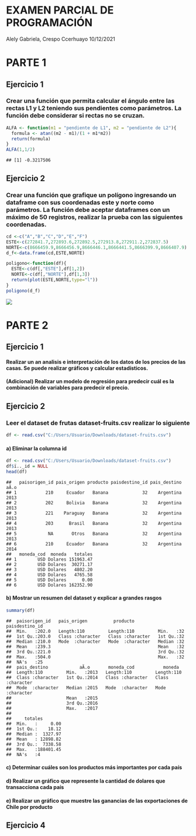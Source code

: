 EXAMEN PARCIAL DE PROGRAMACIÓN
================
Alely Gabriela, Crespo Ccerhuayo
10/12/2021

# PARTE 1

## Ejercicio 1

### Crear una función que permita calcular el ángulo entre las rectas L1 y L2 teniendo sus pendientes como parámetros. La función debe considerar si rectas no se cruzan.

``` r
ALFA <- function(m1 = "pendiente de L1", m2 = "pendiente de L2"){
  formula <- atan((m2 - m1)/(1 + m1*m2))
  return(formula)
}
ALFA(1,1/2)
```

    ## [1] -0.3217506

## Ejercicio 2

### Crear una función que grafique un polígono ingresando un dataframe con sus coordenadas este y norte como parámetros. La función debe aceptar dataframes con un máximo de 50 registros, realizar la prueba con las siguientes coordenadas.

``` r
cd <-c("A","B","C","D","E","F")
ESTE<-c(272841.7,272893.6,272892.5,272913.8,272911.2,272837.5)
NORTE<-c(8666459.9,8666456.9,8666446.1,8666441.5,8666399.9,8666407.9)
d_f<-data.frame(cd,ESTE,NORTE)

poligono<-function(df){
  ESTE<-c(df[,"ESTE"],df[1,2])
  NORTE<-c(df[,"NORTE"],df[1,3])
  return(plot(ESTE,NORTE,type="l"))
}
poligono(d_f)
```

![](examen-parcial-crespo-alely_files/figure-gfm/unnamed-chunk-2-1.png)<!-- -->

# PARTE 2

## Ejercicio 1

#### Realizar un an analisis e interpretación de los datos de los precios de las casas. Se puede realizar gráficos y calcular estadísticos.

#### (Adicional) Realizar un modelo de regresión para predecir cuál es la combinación de variables para predecir el precio.

## Ejercicio 2

### Leer el dataset de frutas dataset-fruits.csv realizar lo siguiente

``` r
df <- read.csv("C:/Users/Usuario/Downloads/dataset-fruits.csv")
```

#### a) Eliminar la columna id

``` r
df <- read.csv("C:/Users/Usuario/Downloads/dataset-fruits.csv")
df$ï.._id = NULL 
head(df)
```

    ##   paisorigen_id pais_origen producto paisdestino_id pais_destino aÃ.o
    ## 1           210     Ecuador   Banana             32    Argentina 2013
    ## 2           202     Bolivia   Banana             32    Argentina 2013
    ## 3           221    Paraguay   Banana             32    Argentina 2013
    ## 4           203      Brasil   Banana             32    Argentina 2013
    ## 5            NA       Otros   Banana             32    Argentina 2013
    ## 6           210     Ecuador   Banana             32    Argentina 2014
    ##   moneda_cod  moneda   totales
    ## 1        USD Dolares 151963.47
    ## 2        USD Dolares  30271.17
    ## 3        USD Dolares   4802.20
    ## 4        USD Dolares   4765.58
    ## 5        USD Dolares      0.00
    ## 6        USD Dolares 162352.90

#### b) Mostrar un resumen del dataset y explicar a grandes rasgos

``` r
summary(df)
```

    ##  paisorigen_id   pais_origen          producto         paisdestino_id
    ##  Min.   :202.0   Length:110         Length:110         Min.   :32    
    ##  1st Qu.:203.0   Class :character   Class :character   1st Qu.:32    
    ##  Median :210.0   Mode  :character   Mode  :character   Median :32    
    ##  Mean   :239.3                                         Mean   :32    
    ##  3rd Qu.:221.0                                         3rd Qu.:32    
    ##  Max.   :504.0                                         Max.   :32    
    ##  NA's   :25                                                          
    ##  pais_destino            aÃ.o       moneda_cod           moneda         
    ##  Length:110         Min.   :2013   Length:110         Length:110        
    ##  Class :character   1st Qu.:2014   Class :character   Class :character  
    ##  Mode  :character   Median :2015   Mode  :character   Mode  :character  
    ##                     Mean   :2015                                        
    ##                     3rd Qu.:2016                                        
    ##                     Max.   :2017                                        
    ##                                                                         
    ##     totales         
    ##  Min.   :     0.00  
    ##  1st Qu.:    18.12  
    ##  Median :  1327.97  
    ##  Mean   : 12898.82  
    ##  3rd Qu.:  7338.58  
    ##  Max.   :188401.45  
    ##  NA's   :4

#### c) Determinar cuáles son los productos más importantes por cada país

#### d) Realizar un gráfico que represente la cantidad de dolares que transacciona cada país

#### e) Realizar un gráfico que muestre las ganancias de las exportaciones de Chile por producto

## Ejercicio 4
